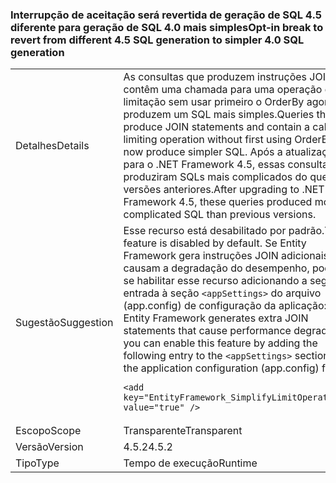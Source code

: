 ### <a name="opt-in-break-to-revert-from-different-45-sql-generation-to-simpler-40-sql-generation"></a><span data-ttu-id="694f0-101">Interrupção de aceitação será revertida de geração de SQL 4.5 diferente para geração de SQL 4.0 mais simples</span><span class="sxs-lookup"><span data-stu-id="694f0-101">Opt-in break to revert from different 4.5 SQL generation to simpler 4.0 SQL generation</span></span>

|   |   |
|---|---|
|<span data-ttu-id="694f0-102">Detalhes</span><span class="sxs-lookup"><span data-stu-id="694f0-102">Details</span></span>|<span data-ttu-id="694f0-103">As consultas que produzem instruções JOIN e contêm uma chamada para uma operação de limitação sem usar primeiro o OrderBy agora produzem um SQL mais simples.</span><span class="sxs-lookup"><span data-stu-id="694f0-103">Queries that produce JOIN statements and contain a call to a limiting operation without first using OrderBy now produce simpler SQL.</span></span> <span data-ttu-id="694f0-104">Após a atualização para o .NET Framework 4.5, essas consultas produziram SQLs mais complicados do que as versões anteriores.</span><span class="sxs-lookup"><span data-stu-id="694f0-104">After upgrading to .NET Framework 4.5, these queries produced more complicated SQL than previous versions.</span></span>|
|<span data-ttu-id="694f0-105">Sugestão</span><span class="sxs-lookup"><span data-stu-id="694f0-105">Suggestion</span></span>|<span data-ttu-id="694f0-106">Esse recurso está desabilitado por padrão.</span><span class="sxs-lookup"><span data-stu-id="694f0-106">This feature is disabled by default.</span></span> <span data-ttu-id="694f0-107">Se Entity Framework gera instruções JOIN adicionais que causam a degradação do desempenho, pode-se habilitar esse recurso adicionando a seguinte entrada à seção <code>&lt;appSettings&gt;</code> do arquivo (app.config) de configuração da aplicação:</span><span class="sxs-lookup"><span data-stu-id="694f0-107">If Entity Framework generates extra JOIN statements that cause performance degradation, you can enable this feature by adding the following entry to the <code>&lt;appSettings&gt;</code> section of the application configuration (app.config) file:</span></span><pre><code class="language-xml">&lt;add key=&quot;EntityFramework_SimplifyLimitOperations&quot; value=&quot;true&quot; /&gt;&#13;&#10;</code></pre>|
|<span data-ttu-id="694f0-108">Escopo</span><span class="sxs-lookup"><span data-stu-id="694f0-108">Scope</span></span>|<span data-ttu-id="694f0-109">Transparente</span><span class="sxs-lookup"><span data-stu-id="694f0-109">Transparent</span></span>|
|<span data-ttu-id="694f0-110">Versão</span><span class="sxs-lookup"><span data-stu-id="694f0-110">Version</span></span>|<span data-ttu-id="694f0-111">4.5.2</span><span class="sxs-lookup"><span data-stu-id="694f0-111">4.5.2</span></span>|
|<span data-ttu-id="694f0-112">Tipo</span><span class="sxs-lookup"><span data-stu-id="694f0-112">Type</span></span>|<span data-ttu-id="694f0-113">Tempo de execução</span><span class="sxs-lookup"><span data-stu-id="694f0-113">Runtime</span></span>|

